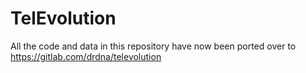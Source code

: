 # TelEvolution

All the code and data in this repository have now been ported over to https://gitlab.com/drdna/televolution
